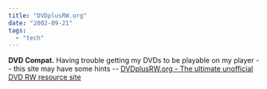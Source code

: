 ```yaml
---
title: "DVDplusRW.org"
date: "2002-09-21"
tags: 
  - "tech"
---
```


**DVD Compat.** Having trouble getting my DVDs to be playable on my player -- this site may have some hints -- [DVDplusRW.org - The ultimate unofficial DVD RW resource site](http://www.dvdplusrw.org/resources/compatibilitylist_dvdvideo.html)
